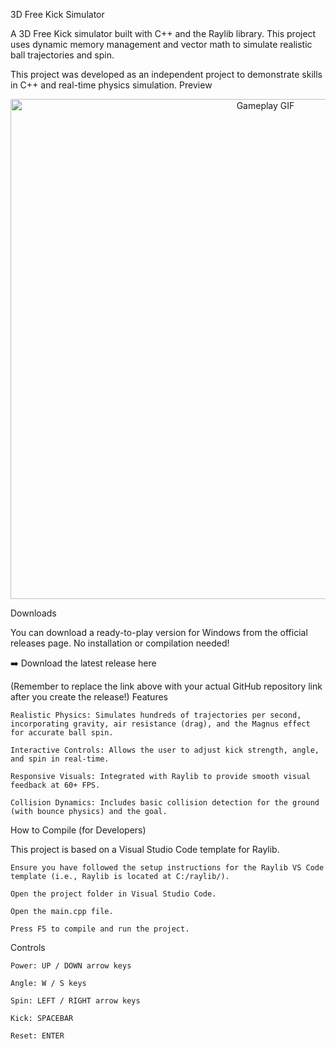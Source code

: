 3D Free Kick Simulator

A 3D Free Kick simulator built with C++ and the Raylib library. This project uses dynamic memory management and vector math to simulate realistic ball trajectories and spin.

This project was developed as an independent project to demonstrate skills in C++ and real-time physics simulation.
Preview

<p align="center">
<img src=Freekick.gif" alt="Gameplay GIF" width="800">
</p>
Downloads

You can download a ready-to-play version for Windows from the official releases page. No installation or compilation needed!

➡️ Download the latest release here

(Remember to replace the link above with your actual GitHub repository link after you create the release!)
Features

    Realistic Physics: Simulates hundreds of trajectories per second, incorporating gravity, air resistance (drag), and the Magnus effect for accurate ball spin.

    Interactive Controls: Allows the user to adjust kick strength, angle, and spin in real-time.

    Responsive Visuals: Integrated with Raylib to provide smooth visual feedback at 60+ FPS.

    Collision Dynamics: Includes basic collision detection for the ground (with bounce physics) and the goal.

How to Compile (for Developers)

This project is based on a Visual Studio Code template for Raylib.

    Ensure you have followed the setup instructions for the Raylib VS Code template (i.e., Raylib is located at C:/raylib/).

    Open the project folder in Visual Studio Code.

    Open the main.cpp file.

    Press F5 to compile and run the project.

Controls

    Power: UP / DOWN arrow keys

    Angle: W / S keys

    Spin: LEFT / RIGHT arrow keys

    Kick: SPACEBAR

    Reset: ENTER
